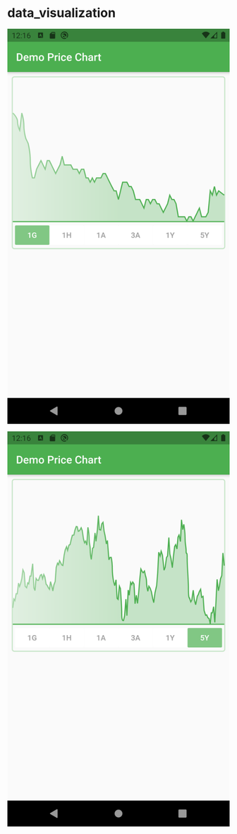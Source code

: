 # data_visualization

![sc1](https://github.com/musahinist/data_vis_demo/blob/main/asset/Screenshot_1611476436.png?raw=true)

![sc2](https://github.com/musahinist/data_vis_demo/blob/main/asset/Screenshot_1611476442.png?raw=true)